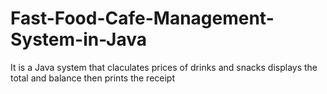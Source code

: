 # Fast-Food-Cafe-Management-System-in-Java
It is a Java system that claculates prices of drinks and snacks displays the total and balance then prints the receipt
